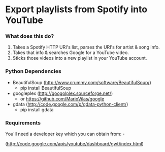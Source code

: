 Export playlists from Spotify into YouTube
==========================================

### What does this do?

1. Takes a Spotify HTTP URI's list, parses the URI's for artist &amp; song info.
2. Takes that info &amp; searches Google for a YouTube video.
3. Sticks those videos into a new playlist in your YouTube account.

### Python Dependencies

* BeautifulSoup (http://www.crummy.com/software/BeautifulSoup/)
  - pip install BeautifulSoup
* googleplex (http://googolplex.sourceforge.net/)
  - or https://github.com/MarioVilas/google
* gdata (http://code.google.com/p/gdata-python-client/)
  - pip install gdata

### Requirements

You'll need a developer key which you can obtain from: -

(http://code.google.com/apis/youtube/dashboard/gwt/index.html)